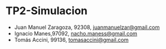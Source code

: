 # TP2-Simulacion

- Juan Manuel Zaragoza, 92308, juanmanuelzar@gmail.com
- Ignacio Manes,97092, nacho.maness@gmail.com
- Tomás Accini, 99136, tomasaccini@gmail.com